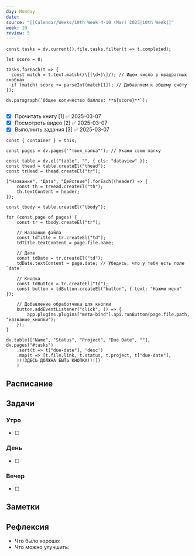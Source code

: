 ```yaml
---
day: Monday
date: 
source: "[[Calendar/Weeks/10th Week 4-10 (Mar) 2025|10th Week]]"
week: 10
review: 5
---
```


```dataviewjs
const tasks = dv.current().file.tasks.filter(t => t.completed);

let score = 0;

tasks.forEach(t => {
  const match = t.text.match(/\[(\d+)\]/); // Ищем число в квадратных скобках
  if (match) score += parseInt(match[1]); // Добавляем к общему счёту
});

dv.paragraph(`Общее количество баллов: **${score}**`);


```

- [x] Прочитать книгу [1] ✅ 2025-03-07
- [x] Посмотреть видео [2] ✅ 2025-03-07
- [x] Выполнить задания  [3] ✅ 2025-03-07

```dataviewjs
const { container } = this;

const pages = dv.pages('"твоя_папка"'); // Укажи свою папку

const table = dv.el("table", "", { cls: "dataview" });
const thead = table.createEl("thead");
const trHead = thead.createEl("tr");

["Название", "Дата", "Действие"].forEach((header) => {
    const th = trHead.createEl("th");
    th.textContent = header;
});

const tbody = table.createEl("tbody");

for (const page of pages) {
    const tr = tbody.createEl("tr");

    // Название файла
    const tdTitle = tr.createEl("td");
    tdTitle.textContent = page.file.name;

    // Дата
    const tdDate = tr.createEl("td");
    tdDate.textContent = page.date; // Убедись, что у тебя есть поле `date`

    // Кнопка
    const tdButton = tr.createEl("td");
    const button = tdButton.createEl("button", { text: "Нажми меня" });

    // Добавление обработчика для кнопки
    button.addEventListener("click", () => {
        app.plugins.plugins["meta-bind"].api.runButton(page.file.path, "название_кнопки");
    });
}

```



```dataviewjs
dv.table(["Name", "Status", "Project", "Due Date", ""], dv.pages("#tasks")
    .sort(t => t["due-date"], 'desc')
    .map(t => [t.file.link, t.status, t.project, t["due-date"], 
    !!!ЗДЕСЬ ДОЛЖНА БЫТЬ КНОПКА!!!])
    )
```

## Расписание

## Задачи

### Утро

- [ ]

### День

- [ ]

### Вечер

- [ ]

## Заметки

## Рефлексия

- Что было хорошо:
- Что можно улучшить: